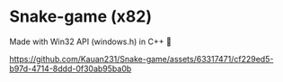 # Snake-game (x82)
Made with Win32 API (windows.h) in C++  🐍

https://github.com/Kauan231/Snake-game/assets/63317471/cf229ed5-b97d-4714-8ddd-0f30ab95ba0b


